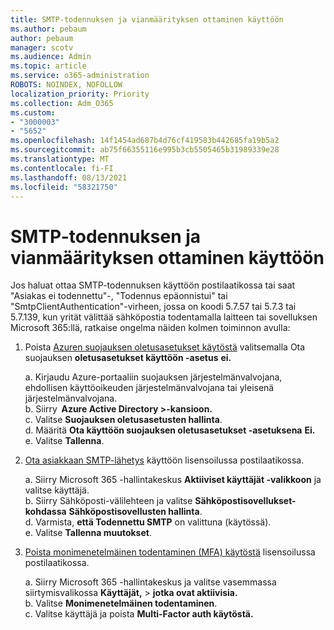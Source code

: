 ```yaml
---
title: SMTP-todennuksen ja vianmäärityksen ottaminen käyttöön
ms.author: pebaum
author: pebaum
manager: scotv
ms.audience: Admin
ms.topic: article
ms.service: o365-administration
ROBOTS: NOINDEX, NOFOLLOW
localization_priority: Priority
ms.collection: Adm_O365
ms.custom:
- "3000003"
- "5652"
ms.openlocfilehash: 14f1454ad687b4d76cf419583b442685fa19b5a2
ms.sourcegitcommit: ab75f66355116e995b3cb5505465b31989339e28
ms.translationtype: MT
ms.contentlocale: fi-FI
ms.lasthandoff: 08/13/2021
ms.locfileid: "58321750"
---
```

# <a name="enable-smtp-authentication-and-troubleshooting"></a>SMTP-todennuksen ja vianmäärityksen ottaminen käyttöön

Jos haluat ottaa SMTP-todennuksen käyttöön postilaatikossa tai saat "Asiakas ei todennettu"-, "Todennus epäonnistui" tai "SmtpClientAuthentication"-virheen, jossa on koodi 5.7.57 tai 5.7.3 tai 5.7.139, kun yrität välittää sähköpostia todentamalla laitteen tai sovelluksen Microsoft 365:llä, ratkaise ongelma näiden kolmen toiminnon avulla:

1. Poista [Azuren suojauksen oletusasetukset käytöstä](https://docs.microsoft.com/azure/active-directory/fundamentals/concept-fundamentals-security-defaults) valitsemalla Ota suojauksen **oletusasetukset käyttöön -asetus** **ei.**

    a. Kirjaudu Azure-portaaliin suojauksen järjestelmänvalvojana, ehdollisen käyttöoikeuden järjestelmänvalvojana tai yleisenä järjestelmänvalvojana.<BR/>
    b. Siirry  **Azure Active Directory >-kansioon.**<BR/>
    c. Valitse **Suojauksen oletusasetusten hallinta**.<BR/>
    d. Määritä **Ota käyttöön suojauksen oletusasetukset -asetuksena** **Ei.**<BR/>
    e. Valitse **Tallenna**.

2. [Ota asiakkaan SMTP-lähetys](https://docs.microsoft.com/exchange/clients-and-mobile-in-exchange-online/authenticated-client-smtp-submission#enable-smtp-auth-for-specific-mailboxes) käyttöön lisensoilussa postilaatikossa.

    a. Siirry Microsoft 365 -hallintakeskus **Aktiiviset käyttäjät -valikkoon** ja valitse käyttäjä.<BR/>
    b. Siirry Sähköposti-välilehteen ja valitse **Sähköpostisovellukset-kohdassa** **Sähköpostisovellusten hallinta**.<BR/>
    d. Varmista, **että Todennettu SMTP** on valittuna (käytössä).<BR/>
    e. Valitse **Tallenna muutokset**.<BR/>

3. [Poista monimenetelmäinen todentaminen (MFA) käytöstä](https://docs.microsoft.com/microsoft-365/admin/security-and-compliance/set-up-multi-factor-authentication#turn-off-legacy-per-user-mfa) lisensoilussa postilaatikossa.

    a. Siirry Microsoft 365 -hallintakeskus ja valitse vasemmassa siirtymisvalikossa **Käyttäjät,**  >  **jotka ovat aktiivisia.**<BR/>
    b. Valitse **Monimenetelmäinen todentaminen**.<BR/>
    c. Valitse käyttäjä ja poista **Multi-Factor auth käytöstä.**<BR/>
